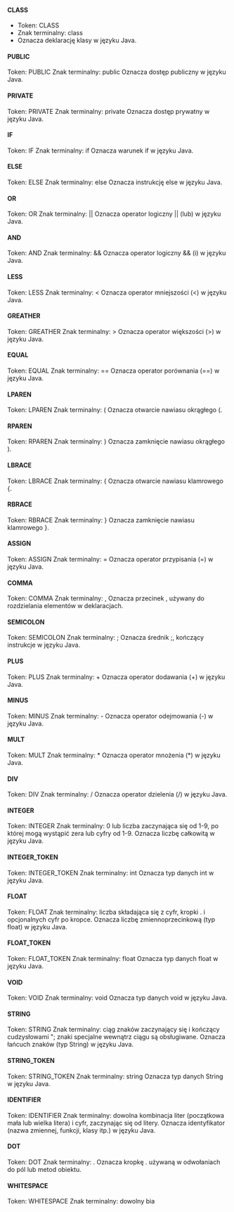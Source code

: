 #### CLASS
- Token: CLASS 
- Znak terminalny: class
- Oznacza deklarację klasy w języku Java.

#### PUBLIC
Token: PUBLIC
Znak terminalny: public
Oznacza dostęp publiczny w języku Java.

#### PRIVATE
Token: PRIVATE
Znak terminalny: private
Oznacza dostęp prywatny w języku Java.

#### IF
Token: IF
Znak terminalny: if
Oznacza warunek if w języku Java.

#### ELSE
Token: ELSE
Znak terminalny: else
Oznacza instrukcję else w języku Java.

#### OR
Token: OR
Znak terminalny: ||
Oznacza operator logiczny || (lub) w języku Java.

#### AND
Token: AND
Znak terminalny: &&
Oznacza operator logiczny && (i) w języku Java.

#### LESS
Token: LESS
Znak terminalny: <
Oznacza operator mniejszości (<) w języku Java.

#### GREATHER
Token: GREATHER
Znak terminalny: >
Oznacza operator większości (>) w języku Java.

#### EQUAL
Token: EQUAL
Znak terminalny: ==
Oznacza operator porównania (==) w języku Java.

#### LPAREN
Token: LPAREN
Znak terminalny: (
Oznacza otwarcie nawiasu okrągłego (.

#### RPAREN
Token: RPAREN
Znak terminalny: )
Oznacza zamknięcie nawiasu okrągłego ).

#### LBRACE
Token: LBRACE
Znak terminalny: {
Oznacza otwarcie nawiasu klamrowego {.

#### RBRACE
Token: RBRACE
Znak terminalny: }
Oznacza zamknięcie nawiasu klamrowego }.

#### ASSIGN
Token: ASSIGN
Znak terminalny: =
Oznacza operator przypisania (=) w języku Java.

#### COMMA
Token: COMMA
Znak terminalny: ,
Oznacza przecinek , używany do rozdzielania elementów w deklaracjach.

#### SEMICOLON
Token: SEMICOLON
Znak terminalny: ;
Oznacza średnik ;, kończący instrukcje w języku Java.

#### PLUS
Token: PLUS
Znak terminalny: +
Oznacza operator dodawania (+) w języku Java.

#### MINUS
Token: MINUS
Znak terminalny: -
Oznacza operator odejmowania (-) w języku Java.

#### MULT
Token: MULT
Znak terminalny: *
Oznacza operator mnożenia (*) w języku Java.

#### DIV
Token: DIV
Znak terminalny: /
Oznacza operator dzielenia (/) w języku Java.

#### INTEGER
Token: INTEGER
Znak terminalny: 0 lub liczba zaczynająca się od 1-9, po której mogą wystąpić zera lub cyfry od 1-9.
Oznacza liczbę całkowitą w języku Java.

#### INTEGER_TOKEN
Token: INTEGER_TOKEN
Znak terminalny: int
Oznacza typ danych int w języku Java.

#### FLOAT
Token: FLOAT
Znak terminalny: liczba składająca się z cyfr, kropki . i opcjonalnych cyfr po kropce.
Oznacza liczbę zmiennoprzecinkową (typ float) w języku Java.

#### FLOAT_TOKEN
Token: FLOAT_TOKEN
Znak terminalny: float
Oznacza typ danych float w języku Java.

#### VOID
Token: VOID
Znak terminalny: void
Oznacza typ danych void w języku Java.

#### STRING
Token: STRING
Znak terminalny: ciąg znaków zaczynający się i kończący cudzysłowami "; znaki specjalne wewnątrz ciągu są obsługiwane.
Oznacza łańcuch znaków (typ String) w języku Java.

#### STRING_TOKEN
Token: STRING_TOKEN
Znak terminalny: string
Oznacza typ danych String w języku Java.

#### IDENTIFIER
Token: IDENTIFIER
Znak terminalny: dowolna kombinacja liter (początkowa mała lub wielka litera) i cyfr, zaczynając się od litery.
Oznacza identyfikator (nazwa zmiennej, funkcji, klasy itp.) w języku Java.

#### DOT
Token: DOT
Znak terminalny: .
Oznacza kropkę . używaną w odwołaniach do pól lub metod obiektu.

#### WHITESPACE
Token: WHITESPACE
Znak terminalny: dowolny bia
